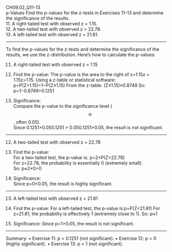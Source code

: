 CH09.02_Q11-13  
p-Values Find the p-values for the z-tests in Exercises 11–13 and determine the significance of the results.  
11. A right-tailed test with observed z = 1.15.  
12. A two-tailed test with observed z = 22.78.  
13. A left-tailed test with observed z = 21.81.  

---
To find the p-values for the z-tests and determine the significance of the results, we use the z-distribution. Here’s how to calculate the p-values:

11. A right-tailed test with observed z = 1.15
1.	Find the p-value:
The p-value is the area to the right of z=1.15z = 1.15z=1.15. Using a z-table or statistical software:  
p=P(Z>1.15)=1−P(Z≤1.15)
From the z-table: (Z≤1.15)≈0.8749
So: p=1−0.8749=0.1251

2.	Significance:  
Compare the p-value to the significance level ($$\alpha$$, often 0.05).  
Since 0.1251>0.050.1251 > 0.050.1251>0.05, the result is not significant.

----
12. A two-tailed test with observed z = 22.78  
1.	Find the p-value:  
For a two-tailed test, the p-value is:  p=2×P(Z>22.78)  
For z=22.78, the probability is essentially 0 (extremely small).  
So:  p≈2×0=0

2.	Significance:  
Since p=0<0.05, the result is highly significant.

----
13. A left-tailed test with observed z = 21.81
1.	Find the p-value:
For a left-tailed test, the p-value is:p=P(Z<21.81)
For z=21.81, the probability is effectively 1 (extremely close to 1).
So: p≈1

2.	Significance:
Since p=1>0.05, the result is not significant.

----
Summary:
•	Exercise 11: p = 0.1251 (not significant).
•	Exercise 12: p = 0 (highly significant).
•	Exercise 13: p = 1 (not significant).
